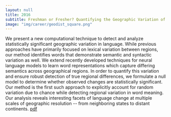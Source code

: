 ```yaml
---
layout: null
title: 2016
subtitle: Freshman or Fresher? Quantifying the Geographic Variation of Internet Language [ICWSM, 2016]
image: "img/career/geodist_square.png"
---
```

We present a new computational technique to detect and analyze statistically significant geographic variation in language. While previous approaches have primarily focused on lexical variation between regions, our method identifies words that demonstrate semantic and syntactic variation as well. 
We extend recently developed techniques for neural language models to learn word representations which capture differing semantics across geographical regions. In order to quantify this variation and ensure robust detection of true regional differences, we formulate a null model to determine whether observed changes are statistically significant. Our method is the first such approach to explicitly account for random variation due to chance while detecting regional variation in word meaning. 
Our analysis reveals interesting facets of language change at multiple scales of geographic resolution -- from neighboring states to distant continents. [pdf](http://viveksck.github.io/data/paper_icwsm.pdf)

